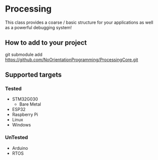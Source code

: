 # Processing

This class provides a coarse / basic structure for your applications
as well as a powerful debugging system!

## How to add to your project

git submodule add https://github.com/NoOrientationProgramming/ProcessingCore.git

## Supported targets

### Tested

- STM32G030
  - Bare Metal
- ESP32
- Raspberry Pi
- Linux
- Windows

### UnTested

- Arduino
- RTOS
